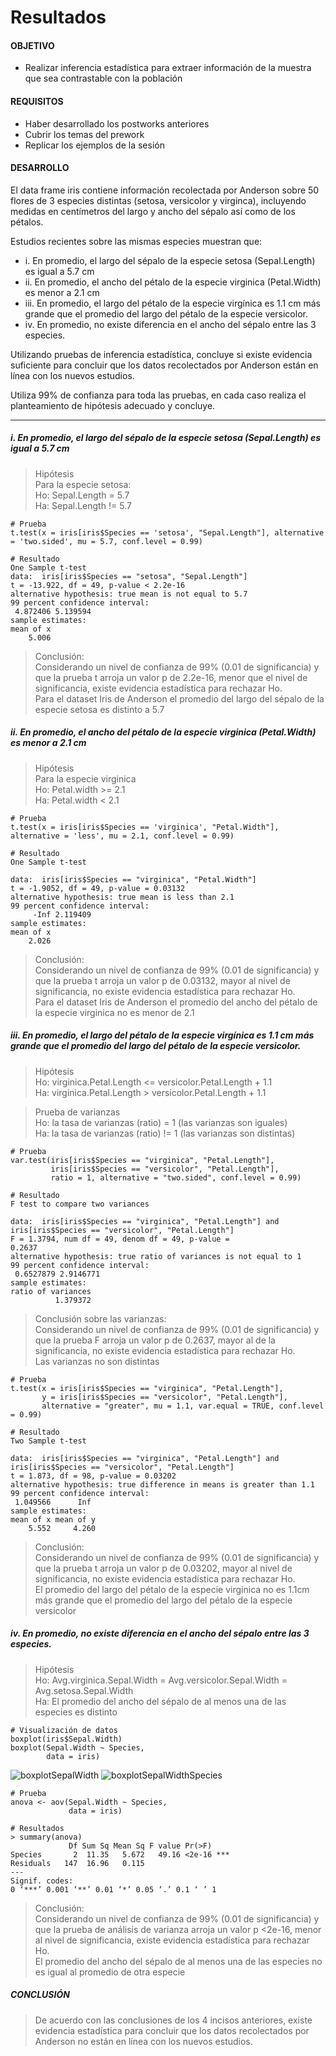 # Resultados

#### OBJETIVO
- Realizar inferencia estadística para extraer información de la muestra que sea contrastable con la población

####  REQUISITOS
- Haber desarrollado los postworks anteriores
- Cubrir los temas del prework
- Replicar los ejemplos de la sesión

####  DESARROLLO
El data frame iris contiene información recolectada por Anderson sobre 50 flores de 3 especies distintas (setosa, versicolor y virginca), incluyendo medidas en centímetros del largo y ancho del sépalo así como de los pétalos.
 
Estudios recientes sobre las mismas especies muestran que:
   
- i. En promedio, el largo del sépalo de la especie setosa (Sepal.Length) es igual a 5.7 cm
- ii. En promedio, el ancho del pétalo de la especie virginica (Petal.Width) es menor a 2.1 cm
- iii. En promedio, el largo del pétalo de la especie virgínica es 1.1 cm más grande que el promedio del largo del pétalo de la especie versicolor.
- iv. En promedio, no existe diferencia en el ancho del sépalo entre las 3 especies.

Utilizando pruebas de inferencia estadística, concluye si existe evidencia suficiente para concluir que los datos recolectados por Anderson están en línea con los nuevos estudios.
 
Utiliza 99% de confianza para toda las pruebas, en cada caso realiza el planteamiento de hipótesis adecuado y concluye.

---

##### i. En promedio, el largo del sépalo de la especie setosa (Sepal.Length) es igual a 5.7 cm

> Hipótesis 
</br> Para la especie setosa:
</br> Ho: Sepal.Length = 5.7
</br> Ha: Sepal.Length != 5.7
```
# Prueba
t.test(x = iris[iris$Species == 'setosa', "Sepal.Length"], alternative = 'two.sided', mu = 5.7, conf.level = 0.99)

# Resultado
One Sample t-test
data:  iris[iris$Species == "setosa", "Sepal.Length"]
t = -13.922, df = 49, p-value < 2.2e-16
alternative hypothesis: true mean is not equal to 5.7
99 percent confidence interval:
 4.872406 5.139594
sample estimates:
mean of x 
    5.006 
```
> Conclusión:
</br> Considerando un nivel de confianza de 99% (0.01 de significancia) y que la prueba t arroja un valor p de 2.2e-16, menor que el nivel de significancia,
existe evidencia estadística para rechazar Ho.
</br> Para el dataset Iris de Anderson el promedio del largo del sépalo de la especie setosa es distinto a 5.7


##### ii. En promedio, el ancho del pétalo de la especie virginica (Petal.Width) es menor a 2.1 cm
> Hipótesis 
</br> Para la especie virginica
</br> Ho: Petal.width >= 2.1
</br> Ha: Petal.width <  2.1
```
# Prueba
t.test(x = iris[iris$Species == 'virginica', "Petal.Width"], alternative = 'less', mu = 2.1, conf.level = 0.99)

# Resultado
One Sample t-test

data:  iris[iris$Species == "virginica", "Petal.Width"]
t = -1.9052, df = 49, p-value = 0.03132
alternative hypothesis: true mean is less than 2.1
99 percent confidence interval:
     -Inf 2.119409
sample estimates:
mean of x 
    2.026 
```

> Conclusión:
</br> Considerando un nivel de confianza de 99% (0.01 de significancia) y que la prueba t arroja un valor p de 0.03132, mayor al nivel de significancia, no existe evidencia estadística para rechazar Ho.
</br> Para el dataset Iris de Anderson el promedio del ancho del pétalo de la especie virginica no es menor de 2.1

##### iii. En promedio, el largo del pétalo de la especie virgínica es 1.1 cm más grande que el promedio del largo del pétalo de la especie versicolor.
> Hipótesis
</br> Ho: virginica.Petal.Length <= versicolor.Petal.Length + 1.1
</br> Ha: virginica.Petal.Length > versicolor.Petal.Length + 1.1

> Prueba de varianzas
</br> Ho: la tasa de varianzas (ratio)  = 1  (las varianzas son iguales)
</br> Ha: la tasa de varianzas (ratio) != 1  (las varianzas son distintas)

```
# Prueba
var.test(iris[iris$Species == "virginica", "Petal.Length"],
         iris[iris$Species == "versicolor", "Petal.Length"],
         ratio = 1, alternative = "two.sided", conf.level = 0.99)

# Resultado
F test to compare two variances

data:  iris[iris$Species == "virginica", "Petal.Length"] and iris[iris$Species == "versicolor", "Petal.Length"]
F = 1.3794, num df = 49, denom df = 49, p-value =
0.2637
alternative hypothesis: true ratio of variances is not equal to 1
99 percent confidence interval:
 0.6527879 2.9146771
sample estimates:
ratio of variances 
          1.379372 
```

> Conclusión sobre las varianzas:
</br> Considerando un nivel de confianza de 99% (0.01 de significancia) y que la prueba F arroja un valor p de 0.2637, mayor al de la significancia, no existe evidencia estadística para rechazar Ho.
</br> Las varianzas no son distintas

```
# Prueba
t.test(x = iris[iris$Species == "virginica", "Petal.Length"],
       y = iris[iris$Species == "versicolor", "Petal.Length"],
       alternative = "greater", mu = 1.1, var.equal = TRUE, conf.level = 0.99)

# Resultado
Two Sample t-test

data:  iris[iris$Species == "virginica", "Petal.Length"] and iris[iris$Species == "versicolor", "Petal.Length"]
t = 1.873, df = 98, p-value = 0.03202
alternative hypothesis: true difference in means is greater than 1.1
99 percent confidence interval:
 1.049566      Inf
sample estimates:
mean of x mean of y 
    5.552     4.260 
```

> Conclusión:
</br> Considerando un nivel de confianza de 99% (0.01 de significancia) y que la prueba t arroja un valor p de 0.03202, mayor al nivel de significancia, no existe evidencia estadística para rechazar Ho.
</br> El promedio del largo del pétalo de la especie virginica no es 1.1cm más grande que el promedio del largo del pétalo de la especie versicolor

##### iv. En promedio, no existe diferencia en el ancho del sépalo entre las 3 especies.
> Hipótesis
</br> Ho: Avg.virginica.Sepal.Width = Avg.versicolor.Sepal.Width = Avg.setosa.Sepal.Width
</br>  Ha: El promedio del ancho del sépalo de al menos una de las especies es distinto

```
# Visualización de datos
boxplot(iris$Sepal.Width)
boxplot(Sepal.Width ~ Species,
        data = iris)
```
![boxplotSepalWidth](img/boxplotSepalWidth.png)
![boxplotSepalWidthSpecies](img/boxplotSepalWidthSpecies.png)

```
# Prueba
anova <- aov(Sepal.Width ~ Species,
             data = iris)

# Resultados
> summary(anova)
             Df Sum Sq Mean Sq F value Pr(>F)    
Species       2  11.35   5.672   49.16 <2e-16 ***
Residuals   147  16.96   0.115                   
---
Signif. codes:  
0 ‘***’ 0.001 ‘**’ 0.01 ‘*’ 0.05 ‘.’ 0.1 ‘ ’ 1
```

> Conclusión:
</br> Considerando un nivel de confianza de 99% (0.01 de significancia) y que la prueba de análisis de varianza arroja un valor p <2e-16, menor al nivel de significancia, existe evidencia estadística para rechazar Ho.
</br> El promedio del ancho del sépalo de al menos una de las especies no es igual al promedio de otra especie


##### CONCLUSIÓN
> De acuerdo con las conclusiones de los 4 incisos anteriores, existe evidencia estadística para concluir que los datos recolectados por Anderson no están en 
línea con los nuevos estudios. 
